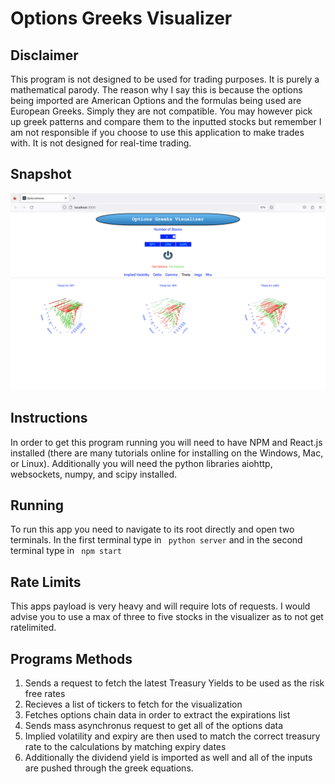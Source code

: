 # Options Greeks Visualizer

## Disclaimer
This program is not designed to be used for trading purposes. It is purely a mathematical parody. The reason why I say this is because the options being imported are American Options and the formulas being used are European Greeks. Simply they are not compatible. You may however pick up greek patterns and compare them to the inputted stocks but remember I am not responsible if you choose to use this application to make trades with. It is not designed for real-time trading.

## Snapshot
![alt](https://github.com/marscolony2040/OpGreeks/blob/main/images/pic.png)

## Instructions
In order to get this program running you will need to have NPM and React.js installed (there are many tutorials online for installing on the Windows, Mac, or Linux). Additionally you will need the python libraries aiohttp, websockets, numpy, and scipy installed.

## Running
To run this app you need to navigate to its root directly and open two terminals. In the first terminal type in ``` python server``` and in the second terminal type in ``` npm start```

## Rate Limits
This apps payload is very heavy and will require lots of requests. I would advise you to use a max of three to five stocks in the visualizer as to not get ratelimited.

## Programs Methods
1. Sends a request to fetch the latest Treasury Yields to be used as the risk free rates
2. Recieves a list of tickers to fetch for the visualization
3. Fetches options chain data in order to extract the expirations list
4. Sends mass asynchronus request to get all of the options data
5. Implied volatility and expiry are then used to match the correct treasury rate to the calculations by matching expiry dates
6. Additionally the dividend yield is imported as well and all of the inputs are pushed through the greek equations.

